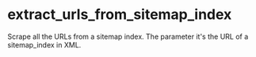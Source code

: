 # extract_urls_from_sitemap_index
Scrape all the URLs from a sitemap index. The parameter it's the URL of a sitemap_index in XML.
